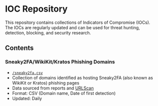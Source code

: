 # IOC Repository

This repository contains collections of Indicators of Compromise (IOCs). The IOCs are regularly updated and can be used for threat hunting, detection, blocking, and security research.

## Contents

### Sneaky2FA/WikiKit/Kratos Phishing Domains
- [`/sneaky2fa.csv`](https://github.com/dbertho/ioc/blob/main/sneaky2fa.csv)
- Collection of domains identified as hosting Sneaky2FA (also known as WikiKit or Kratos) phishing pages
- Data sourced from reports and [URLScan](https://pro.urlscan.io/searches/1e0c7173-469d-43dd-be01-16e7b6426192)
- Format: CSV (Domain name, Date of first detection)
- Updated: Daily
